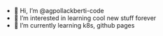 - 👋 Hi, I’m @agpollackberti-code
- 👀 I’m interested in learning cool new stuff forever
- 🌱 I’m currently learning k8s, github pages

